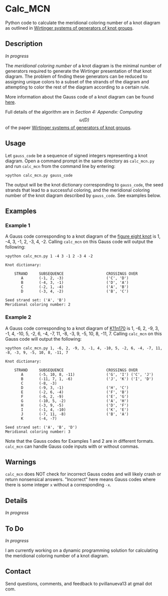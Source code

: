 # Calc_MCN

Python code to calculate the meridional coloring number of a knot diagram as outlined in [Wirtinger systems of generators of knot groups][wirtpaper].

## Description

*In progress*

The *meridional coloring number* of a knot diagram is the minimal number of generators required to generate the Wirtinger presentation of that knot diagram.  The problem of finding these generators can be reduced to assigning unique colors to a subset of the strands of the diagram and attempting to color the rest of the diagram according to a certain rule.

More information about the Gauss code of a knot diagram can be found [here][gaussinfo].

Full details of the algorithm are in *Section 4: Appendix: Computing $$\omega(D)$$* of the paper [Wirtinger systems of generators of knot groups][wirtpaper].


## Usage

Let `gauss_code` be a sequence of signed integers representing a knot diagram.  Open a command prompt in the same directory as `calc_mcn.py` and run `calc_mcn` from the command line by entering:

```
>python calc_mcn.py gauss_code
```

The output will be the knot dictionary corresponding to `gauss_code`, the seed strands that lead to a successful coloring, and the meridional coloring number of the knot diagram described by `gauss_code`.  See examples below.

## Examples

### Example 1

A Gauss code corresponding to a knot diagram of the [figure eight knot][fig8] is 1, -4, 3, -1, 2, -3, 4, -2.  Calling `calc_mcn` on this Gauss code will output the following:

```
>python calc_mcn.py 1 -4 3 -1 2 -3 4 -2

Knot dictionary:

    STRAND     SUBSEQUENCE                   CROSSINGS OVER
       A       (-1, 2, -3)                   ('C', 'D')
       B       (-4, 3, -1)                   ('D', 'A')
       C       (-2, 1, -4)                   ('A', 'B')
       D       (-3, 4, -2)                   ('B', 'C')

Seed strand set: ('A', 'B')
Meridional coloring number: 2
```

### Example 2

A Gauss code corresponding to a knot diagram of [K11n170][sample_knot] is 1, -6, 2, -9, 3, -1, 4, -10, 5, -2, 6, -4, -7, 11, -8, -3, 9, -5, 10, 8, -11, 7.  Calling `calc_mcn` on this Gauss code will output the following:

```
>python calc_mcn.py 1, -6, 2, -9, 3, -1, 4, -10, 5, -2, 6, -4, -7, 11, -8, -3, 9, -5, 10, 8, -11, 7

Knot dictionary:

    STRAND     SUBSEQUENCE                   CROSSINGS OVER
       A       (-5, 10, 8, -11)              ('G', 'I') ('C', 'J')
       B       (-11, 7, 1, -6)               ('J', 'K') ('I', 'D')
       C       (-8, -3)
       D       (-9, 3, -1)                   ('H', 'C')
       E       (-2, 6, -4)                   ('F', 'B')
       F       (-6, 2, -9)                   ('E', 'G')
       G       (-10, 5, -2)                  ('A', 'H')
       H       (-3, 9, -5)                   ('D', 'F')
       I       (-1, 4, -10)                  ('K', 'E')
       J       (-7, 11, -8)                  ('B', 'A')
       K       (-4, -7)

Seed strand set: ('A', 'B', 'D')
Meridional coloring number: 3
```

Note that the Gauss codes for Examples 1 and 2 are in different formats.  `calc_mcn` can handle Gauss code inputs with or without commas.

## Warnings

`calc_mcn` does NOT check for incorrect Gauss codes and will likely crash or return nonsensical answers.  "Incorrect" here means Gauss codes where there is some integer `x` without a corresponding `-x`.

## Details

*In progress*

## To Do

*In progress*

I am currently working on a dynamic programming solution for calculating the meridional coloring number of a knot diagram.  

## Contact

Send questions, comments, and feedback to pvillanueva13 at gmail dot com.

[wirtpaper]: https://arxiv.org/abs/1705.03108
[gaussinfo]: http://katlas.org/wiki/Gauss_Codes
[fig8]: http://katlas.org/wiki/4_1
[sample_knot]: http://katlas.org/wiki/K11n170

